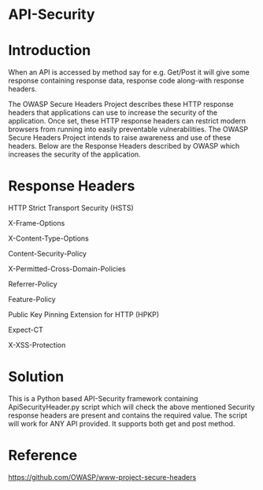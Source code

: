 # API-Security

# Introduction

When an API is accessed by method say for e.g. Get/Post it will give some response containing response data, response code along-with response headers.

The OWASP Secure Headers Project describes these HTTP response headers that applications can use to increase the security of the application. Once set, these HTTP response headers can restrict modern browsers from running into easily preventable vulnerabilities. The OWASP Secure Headers Project intends to raise awareness and use of these headers. Below are the Response Headers described by OWASP which increases the security of the application.

# Response Headers
  <p>HTTP Strict Transport Security (HSTS)</p>
  <p>X-Frame-Options</p>
  <p>X-Content-Type-Options</p>
  <p>Content-Security-Policy</p>
  <p>X-Permitted-Cross-Domain-Policies</p>
  <p>Referrer-Policy</p>
  <p>Feature-Policy</p>
  <p>Public Key Pinning Extension for HTTP (HPKP)</p>
  <p>Expect-CT</p>
  <p>X-XSS-Protection</p>


# Solution
This is a Python based API-Security framework containing ApiSecurityHeader.py script which will check the above mentioned Security response headers are present and contains the required value.
The script will work for ANY API provided. It supports both get and post method.

# Reference
https://github.com/OWASP/www-project-secure-headers
